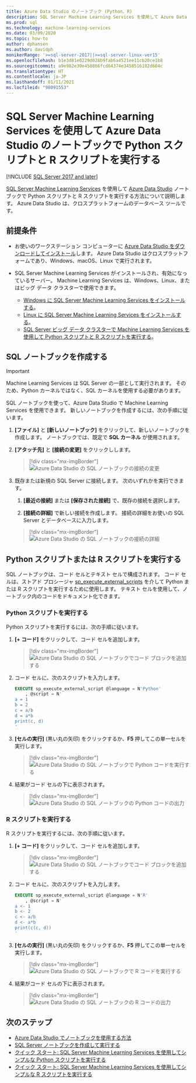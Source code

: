 ```yaml
---
title: Azure Data Studio のノートブック (Python、R)
description: SQL Server Machine Learning Services を使用して Azure Data Studio のノートブックで Python スクリプトと R スクリプトを実行する方法について説明します。
ms.prod: sql
ms.technology: machine-learning-services
ms.date: 03/09/2020
ms.topic: how-to
author: dphansen
ms.author: davidph
monikerRange: '>=sql-server-2017||>=sql-server-linux-ver15'
ms.openlocfilehash: b1e3d81e0229d028b9fab6a4521ee11cb20ce1b8
ms.sourcegitcommit: a9e982e30e458866fcd64374e3458516182d604c
ms.translationtype: HT
ms.contentlocale: ja-JP
ms.lasthandoff: 01/11/2021
ms.locfileid: "98091553"
---
```

# <a name="run-python-and-r-scripts-in-azure-data-studio-notebooks-with-sql-server-machine-learning-services"></a>SQL Server Machine Learning Services を使用して Azure Data Studio のノートブックで Python スクリプトと R スクリプトを実行する
[!INCLUDE [SQL Server 2017 and later](../../includes/applies-to-version/sqlserver2017.md)]

[SQL Server Machine Learning Services](../sql-server-machine-learning-services.md) を使用して [Azure Data Studio](../../azure-data-studio/what-is-azure-data-studio.md) ノートブックで Python スクリプトと R スクリプトを実行する方法について説明します。 Azure Data Studio は、クロスプラットフォームのデータベース ツールです。

## <a name="prerequisites"></a>前提条件

- お使いのワークステーション コンピューターに [Azure Data Studio をダウンロードしてインストール](../../azure-data-studio/download-azure-data-studio.md)します。 Azure Data Studio はクロスプラットフォームであり、Windows、macOS、Linux で実行されます。

- SQL Server Machine Learning Services がインストールされ、有効になっているサーバー。 Machine Learning Services は、Windows、Linux、またはビッグ データ クラスターで使用できます。

  - [Windows に SQL Server Machine Learning Services をインストールする](sql-machine-learning-services-windows-install.md)。
  - [Linux に SQL Server Machine Learning Services をインストールする](../../linux/sql-server-linux-setup-machine-learning.md)。
  - [SQL Server ビッグ データ クラスターで Machine Learning Services を使用して Python スクリプトと R スクリプトを実行する](../../big-data-cluster/machine-learning-services.md)。

## <a name="create-a-sql-notebook"></a>SQL ノートブックを作成する

> [!IMPORTANT]
> Machine Learning Services は SQL Server の一部として実行されます。 そのため、Python カーネルではなく、SQL カーネルを使用する必要があります。

SQL ノートブックを使って、Azure Data Studio で Machine Learning Services を使用できます。 新しいノートブックを作成するには、次の手順に従います。

1. **[ファイル]** と **[新しいノートブック]** をクリックして、新しいノートブックを作成します。 ノートブックでは、既定で **SQL カーネル** が使用されます。

1. **[アタッチ先]** と **[接続の変更]** をクリックしします。 

    > [!div class="mx-imgBorder"]
    > ![Azure Data Studio の SQL ノートブックの接続の変更](media/ads-attach-to-connection.png)
    
1. 既存または新規の SQL Server に接続します。 次のいずれかを実行できます。

    1. **[最近の接続]** または **[保存された接続]** で、既存の接続を選択します。

    1. **[接続の詳細]** で新しい接続を作成します。 接続の詳細をお使いの SQL Server とデータベースに入力します。

    > [!div class="mx-imgBorder"]
    > ![Azure Data Studio の SQL ノートブックの接続の詳細](media/ads-connection-details.png)  

## <a name="run-python-or-r-scripts"></a>Python スクリプトまたは R スクリプトを実行する

SQL ノートブックは、コード セルとテキスト セルで構成されます。 コード セルは、ストアド プロシージャ [sp_execute_external_scripts](../../relational-databases/system-stored-procedures/sp-execute-external-script-transact-sql.md) を介して Python または R スクリプトを実行するために使用します。 テキスト セルを使用して、ノートブック内のコードをドキュメント化できます。

### <a name="run-a-python-script"></a>Python スクリプトを実行する

Python スクリプトを実行するには、次の手順に従います。

1. **[+ コード]** をクリックして、コード セルを追加します。

    > [!div class="mx-imgBorder"]
    > ![Azure Data Studio の SQL ノートブックでコード ブロックを追加する](media/ads-add-code.png)  

1. コード セルに、次のスクリプトを入力します。

    ```sql
    EXECUTE sp_execute_external_script @language = N'Python'
        , @script = N'
    a = 1
    b = 2
    c = a/b
    d = a*b
    print(c, d)
    '
    ```

1. **[セルの実行]** (黒い丸の矢印) をクリックするか、**F5** 押してこの単一セルを実行します。

    > [!div class="mx-imgBorder"]
    > ![Azure Data Studio の SQL ノートブックで Python コードを実行する](media/ads-run-python.png)  

1. 結果がコード セルの下に表示されます。

    > [!div class="mx-imgBorder"]
    > ![Azure Data Studio の SQL ノートブックの Python コードの出力](media/ads-run-python-output.png)  

### <a name="run-an-r-script"></a>R スクリプトを実行する

R スクリプトを実行するには、次の手順に従います。

1. **[+ コード]** をクリックして、コード セルを追加します。

    > [!div class="mx-imgBorder"]
    > ![Azure Data Studio の SQL ノートブックでコード ブロックを追加する](media/ads-add-code.png)  

1. コード セルに、次のスクリプトを入力します。

    ```sql
    EXECUTE sp_execute_external_script @language = N'R'
        , @script = N'
    a <- 1
    b <- 2
    c <- a/b
    d <- a*b
    print(c(c, d))
    '
    ```

1. **[セルの実行]** (黒い丸の矢印) をクリックするか、**F5** 押してこの単一セルを実行します。

    > [!div class="mx-imgBorder"]
    > ![Azure Data Studio の SQL ノートブックで R コードを実行する](media/ads-run-r.png)  

1. 結果がコード セルの下に表示されます。

    > [!div class="mx-imgBorder"]
    > ![Azure Data Studio の SQL ノートブックの R コードの出力](media/ads-run-r-output.png)  

## <a name="next-steps"></a>次のステップ

- [Azure Data Studio でノートブックを使用する方法](../../azure-data-studio/notebooks/notebooks-guidance.md)
- [SQL Server ノートブックを作成して実行する](../../azure-data-studio/notebooks/notebooks-sql-kernel.md)
- [クイック スタート: SQL Server Machine Learning Services を使用してシンプルな Python スクリプトを実行する](../tutorials/quickstart-python-create-script.md)
- [クイック スタート: SQL Server Machine Learning Services を使用してシンプルな R スクリプトを実行する](../tutorials/quickstart-r-create-script.md)